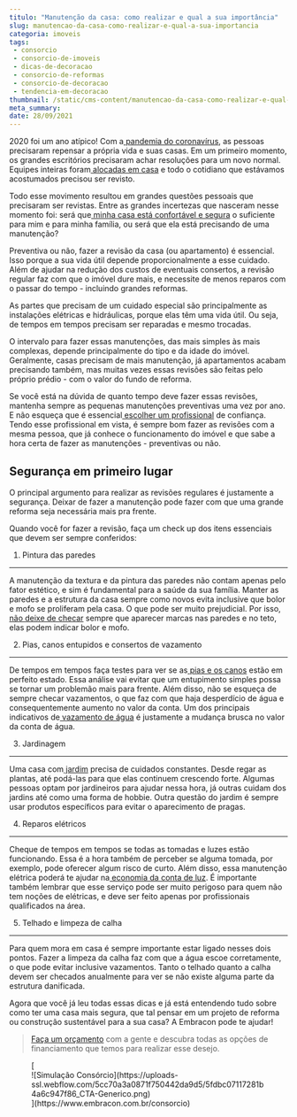 ```yaml
---
titulo: "Manutenção da casa: como realizar e qual a sua importância"
slug: manutencao-da-casa-como-realizar-e-qual-a-sua-importancia
categoria: imoveis
tags:
 - consorcio
 - consorcio-de-imoveis
 - dicas-de-decoracao
 - consorcio-de-reformas
 - consorcio-de-decoracao
 - tendencia-em-decoracao
thumbnail: /static/cms-content/manutencao-da-casa-como-realizar-e-qual-a-sua-importancia.jpg
meta_summary: 
date: 28/09/2021
---
```

2020 foi um ano atípico! Com a[ pandemia do coronavírus](https://www.embracon.com.br/blog/habitos-de-consumo-antes-durante-e-pos-pandemia), as pessoas precisaram repensar a própria vida e suas casas. Em um primeiro momento, os grandes escritórios precisaram achar resoluções para um novo normal. Equipes inteiras foram[ alocadas em casa](https://www.embracon.com.br/blog/home-office-5-dicas-para-manter-o-cantinho-de-trabalho-organizado) e todo o cotidiano que estávamos acostumados precisou ser revisto.

Todo esse movimento resultou em grandes questões pessoais que precisaram ser revistas. Entre as grandes incertezas que nasceram nesse momento foi: será que[ minha casa está confortável e segura](https://www.embracon.com.br/blog/quando-e-por-que-reformar-a-sua-casa-saiba-aqui) o suficiente para mim e para minha família, ou será que ela está precisando de uma manutenção?

Preventiva ou não, fazer a revisão da casa (ou apartamento) é essencial. Isso porque a sua vida útil depende proporcionalmente a esse cuidado. Além de ajudar na redução dos custos de eventuais consertos, a revisão regular faz com que o imóvel dure mais, e necessite de menos reparos com o passar do tempo - incluindo grandes reformas.

As partes que precisam de um cuidado especial são principalmente as instalações elétricas e hidráulicas, porque elas têm uma vida útil. Ou seja, de tempos em tempos precisam ser reparadas e mesmo trocadas.

O intervalo para fazer essas manutenções, das mais simples às mais complexas, depende principalmente do tipo e da idade do imóvel. Geralmente, casas precisam de mais manutenção, já apartamentos acabam precisando também, mas muitas vezes essas revisões são feitas pelo próprio prédio - com o valor do fundo de reforma.

Se você está na dúvida de quanto tempo deve fazer essas revisões, mantenha sempre as pequenas manutenções preventivas uma vez por ano. E não esqueça que é essencial[ escolher um profissional](https://www.embracon.com.br/blog/afinal-preciso-de-um-engenheiro-de-obras-para-reformar-a-minha-casa) de confiança. Tendo esse profissional em vista, é sempre bom fazer as revisões com a mesma pessoa, que já conhece o funcionamento do imóvel e que sabe a hora certa de fazer as manutenções - preventivas ou não.

Segurança em primeiro lugar
---------------------------

O principal argumento para realizar as revisões regulares é justamente a segurança. Deixar de fazer a manutenção pode fazer com que uma grande reforma seja necessária mais pra frente.

Quando você for fazer a revisão, faça um check up dos itens essenciais que devem ser sempre conferidos:

1. Pintura das paredes
----------------------

A manutenção da textura e da pintura das paredes não contam apenas pelo fator estético, e sim é fundamental para a saúde da sua família. Manter as paredes e a estrutura da casa sempre como novos evita inclusive que bolor e mofo se proliferam pela casa. O que pode ser muito prejudicial. Por isso,[ não deixe de checar](https://www.embracon.com.br/blog/quando-reformar-a-casa-5-sinais-de-que-ja-chegou-a-hora) sempre que aparecer marcas nas paredes e no teto, elas podem indicar bolor e mofo.

2. Pias, canos entupidos e consertos de vazamento
-------------------------------------------------

De tempos em tempos faça testes para ver se as[ pias e os canos](https://www.embracon.com.br/blog/reforma-de-banheiro-3-dicas-para-fazer-sem-muita-bagunca) estão em perfeito estado. Essa análise vai evitar que um entupimento simples possa se tornar um problemão mais para frente. Além disso, não se esqueça de sempre checar vazamentos, o que faz com que haja desperdício de água e consequentemente aumento no valor da conta. Um dos principais indicativos de[ vazamento de água](https://www.embracon.com.br/blog/saiba-o-que-fazer-para-evitar-infiltracao-na-sua-casa) é justamente a mudança brusca no valor da conta de água.

3. Jardinagem
-------------

Uma casa com[ jardim](https://www.embracon.com.br/blog/como-ter-um-jardim-de-inverno-em-casa) precisa de cuidados constantes. Desde regar as plantas, até podá-las para que elas continuem crescendo forte. Algumas pessoas optam por jardineiros para ajudar nessa hora, já outras cuidam dos jardins até como uma forma de hobbie. Outra questão do jardim é sempre usar produtos específicos para evitar o aparecimento de pragas.

4. Reparos elétricos
--------------------

Cheque de tempos em tempos se todas as tomadas e luzes estão funcionando. Essa é a hora também de perceber se alguma tomada, por exemplo, pode oferecer algum risco de curto. Além disso, essa manutenção elétrica poderá te ajudar na[ economia da conta de luz](https://www.embracon.com.br/blog/10-principais-dicas-para-transformar-sua-residencia-em-uma-casa-sustentavel). É importante também lembrar que esse serviço pode ser muito perigoso para quem não tem noções de elétricas, e deve ser feito apenas por profissionais qualificados na área.

5. Telhado e limpeza de calha
-----------------------------

Para quem mora em casa é sempre importante estar ligado nesses dois pontos. Fazer a limpeza da calha faz com que a água escoe corretamente, o que pode evitar inclusive vazamentos. Tanto o telhado quanto a calha devem ser checados anualmente para ver se não existe alguma parte da estrutura danificada.

Agora que você já leu todas essas dicas e já está entendendo tudo sobre como ter uma casa mais segura, que tal pensar em um projeto de reforma ou construção sustentável para a sua casa? A Embracon pode te ajudar!

> [Faça um orçamento](https://www.embracon.com.br/consorcio) com a gente e descubra todas as opções de financiamento que temos para realizar esse desejo.

<figure class="w-richtext-figure-type-image w-richtext-align-center">[<div>![Simulação Consórcio](https://uploads-ssl.webflow.com/5cc70a3a0871f750442da9d5/5fdbc07117281b4a6c947f86_CTA-Generico.png)</div>](https://www.embracon.com.br/consorcio)</figure>
